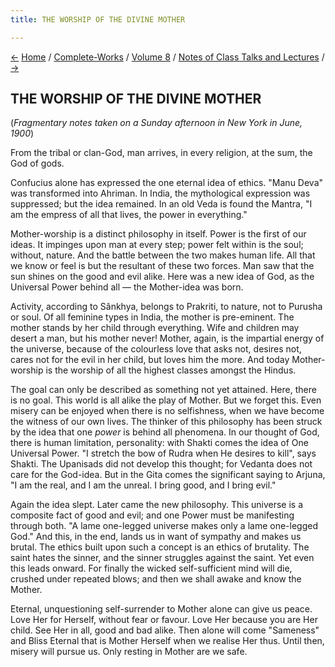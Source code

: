 ```yaml
---
title: THE WORSHIP OF THE DIVINE MOTHER

---
```

<div>

[←](unity.htm) [Home](../../../index.htm) /
[Complete-Works](../../complete_works.htm) / [Volume
8](../volume_8_contents.htm) / [Notes of Class Talks and
Lectures](notes_of_class_talks_and_lectures_contents.htm)
/ [→](the_essence_of_religion.htm)

  

## THE WORSHIP OF THE DIVINE MOTHER

(*Fragmentary notes taken on a Sunday afternoon in New York in June,
1900*)

From the tribal or clan-God, man arrives, in every religion, at the sum,
the God of gods.

Confucius alone has expressed the one eternal idea of ethics. "Manu
Deva" was transformed into Ahriman. In India, the mythological
expression was suppressed; but the idea remained. In an old Veda is
found the Mantra, "I am the empress of all that lives, the power in
everything."

Mother-worship is a distinct philosophy in itself. Power is the first of
our ideas. It impinges upon man at every step; power felt within is the
soul; without, nature. And the battle between the two makes human life.
All that we know or feel is but the resultant of these two forces. Man
saw that the sun shines on the good and evil alike. Here was a new idea
of God, as the Universal Power behind all — the Mother-idea was born.

Activity, according to Sânkhya, belongs to Prakriti, to nature, not to
Purusha or soul. Of all feminine types in India, the mother is
pre-eminent. The mother stands by her child through everything. Wife and
children may desert a man, but his mother never! Mother, again, is the
impartial energy of the universe, because of the colourless love that
asks not, desires not, cares not for the evil in her child, but loves
him the more. And today Mother-worship is the worship of all the highest
classes amongst the Hindus.

The goal can only be described as something not yet attained. Here,
there is no goal. This world is all alike the play of Mother. But we
forget this. Even misery can be enjoyed when there is no selfishness,
when we have become the witness of our own lives. The thinker of this
philosophy has been struck by the idea that one *power* is behind all
phenomena. In our thought of God, there is human limitation,
personality: with Shakti comes the idea of One Universal Power. "I
stretch the bow of Rudra when He desires to kill", says Shakti. The
Upanisads did not develop this thought; for Vedanta does not care for
the God-idea. But in the Gita comes the significant saying to Arjuna, "I
am the real, and I am the unreal. I bring good, and I bring evil."

Again the idea slept. Later came the new philosophy. This universe is a
composite fact of good and evil; and one Power must be manifesting
through both. "A lame one-legged universe makes only a lame one-legged
God." And this, in the end, lands us in want of sympathy and makes us
brutal. The ethics built upon such a concept is an ethics of brutality.
The saint hates the sinner, and the sinner struggles against the saint.
Yet even this leads onward. For finally the wicked self-sufficient mind
will die, crushed under repeated blows; and then we shall awake and know
the Mother.

Eternal, unquestioning self-surrender to Mother alone can give us peace.
Love Her for Herself, without fear or favour. Love Her because you are
Her child. See Her in all, good and bad alike. Then alone will come
"Sameness" and Bliss Eternal that is Mother Herself when we realise Her
thus. Until then, misery will pursue us. Only resting in Mother are we
safe.

</div>
